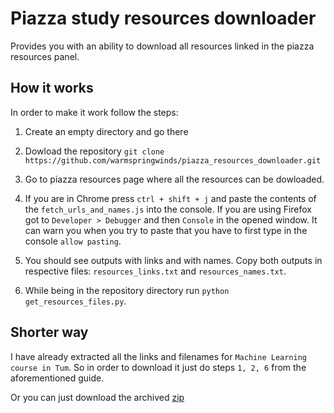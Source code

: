 # Piazza study resources downloader

Provides you with an ability to download all resources linked in the piazza resources panel.

## How it works

In order to make it work follow the steps:

1. Create an empty directory and go there

2. Dowload the repository `git clone https://github.com/warmspringwinds/piazza_resources_downloader.git`

3. Go to piazza resources page where all the resources can be dowloaded.

4. If you are in Chrome press `ctrl + shift + j` and paste the contents of the `fetch_urls_and_names.js`
into the console. If you are using Firefox got to `Developer > Debugger` and then `Console` in the opened window. It can warn you when you try to paste that you have to first type in the console `allow pasting`.

5. You should see outputs with links and with names. Copy both outputs in respective files:
`resources_links.txt` and `resources_names.txt`.

6. While being in the repository directory run `python get_resources_files.py`.

## Shorter way

I have already extracted all the links and filenames for `Machine Learning course in Tum`.
So in order to download it just do steps `1, 2, 6` from the aforementioned guide.

Or you can just download the archived [zip](https://drive.google.com/file/d/0B_6oHpf9oDHRY2c4U19FRnFRSEk/view?usp=sharing)